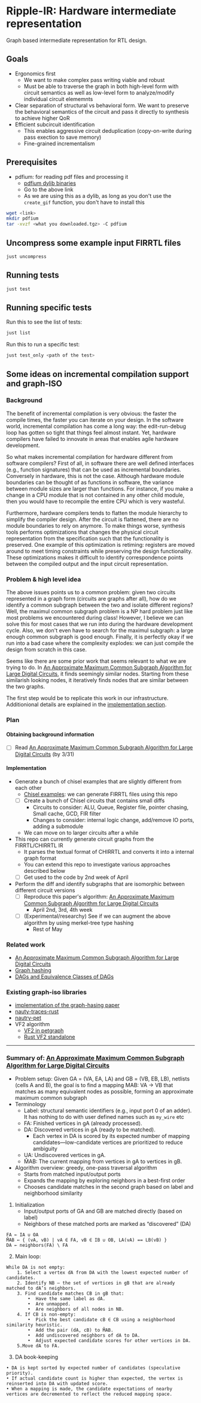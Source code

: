 # Ripple-IR: Hardware intermediate representation

Graph based intermediate representation for RTL design.

## Goals

- Ergonomics first
    - We want to make complex pass writing viable and robust
    - Must be able to traverse the graph in both high-level form with circuit semantics as well as low-level form to analyze/modify individual circuit elememnts
- Clear separation of structural vs behavioral form. We want to preserve the behavioral semantics of the circuit and pass it directly to synthesis to achieve higher QoR
- Efficient subcircuit identification
    - This enables aggressive circuit deduplication (copy-on-write during pass exection to save memory)
    - Fine-grained incrementalism


## Prerequisites

- pdfium: for reading pdf files and processing it
    - [pdfium dylib binaries](https://github.com/bblanchon/pdfium-binaries/releases)
    - Go to the above link
    - As we are using this as a dylib, as long as you don't use the `create_gif` function, you don't have to install this

```bash
wget <link>
mkdir pdfium
tar -xvzf <what you downloaded.tgz> -C pdfium
```


## Uncompress some example input FIRRTL files

```bash
just uncompress
```

## Running tests

```bash
just test
```

## Running specific tests

Run this to see the list of tests:

```bash
just list
```

Run this to run a specific test:

```bash
just test_only <path of the test>
```

## Some ideas on incremental compilation support and graph-ISO

### Background

The benefit of incremental compilation is very obvious: the faster the compile times, the faster you can iterate on your design.
In the software world, incremental compilation has come a long way: the edit-run-debug loop has gotten so tight that things feel almost instant.
Yet, hardware compilers have failed to innovate in areas that enables agile hardware development.

So what makes incremental compilation for hardware different from software compilers?
First of all, in software there are well defined interfaces (e.g., function signatures) that can be used as incremental boundaries.
Conversely in hardware, this is not the case.
Although hardware module boundaries can be thought of as functions in software, the variance between module sizes are larger than functions.
For instance, if you make a change in a CPU module that is not contained in any other child module, then you would have to recompile the entire CPU which is very wasteful.

Furthermore, hardware compilers tends to flatten the module hierarchy to simplify the compiler design.
After the circuit is flattened, there are no module boundaries to rely on anymore.
To make things worse, synthesis tools performs optimizations that changes the physical circuit representation from the specification such that the functionality is preserved.
One example of this optimization is retiming: registers are moved around to meet timing constraints while preserving the design functionality.
These optimizations makes it difficult to identify correspondence points between the compiled output and the input circuit representation.

### Problem & high level idea

The above issues points us to a common problem: given two circuits represented in a graph form (circuits are graphs after all), how do we identify a common subgraph between the two and isolate different regions?
Well, the maximul common subgraph problem is a NP hard problem just like most problems we encountered during class!
However, I believe we can solve this for most cases that we run into during the hardware development cycle.
Also, we don't even have to search for the maximul subgraph: a large enough common subgraph is good enough.
Finally, it is perfectly okay if we run into a bad case where the complexity explodes: we can just compile the design from scratch in this case.

Seems like there are some prior work that seems relevant to what we are trying to do.
In [An Approximate Maximum Common Subgraph Algorithm for Large Digital Circuits](https://ieeexplore.ieee.org/abstract/document/5615521), it finds seemingly similar nodes.
Starting from these similarish looking nodes, it iteratively finds nodes that are similar between the two graphs.

The first step would be to replicate this work in our infrastructure.
Additionional details are explained in the [implementation section](#implementation).

### Plan

#### Obtaining background information

- [ ] Read [An Approximate Maximum Common Subgraph Algorithm for Large Digital Circuits](https://ieeexplore.ieee.org/abstract/document/5615521) (by 3/31)
<!-- - [ ] Read [Graph hashing](https://arxiv.org/pdf/2002.06653) -->

#### Implementation

- Generate a bunch of chisel examples that are slightly different from each other
    - [Chisel examples](https://github.com/joonho3020/chisel-examples): we can generate FIRRTL files using this repo
    - [ ] Create a bunch of Chisel circuits that contains small diffs
        - Circuits to consider: ALU, Queue, Register file, pointer chasing, Small cache, GCD, FIR filter
        - Changes to consider: internal logic change, add/remove IO ports, adding a submodule
    - We can move on to larger circuits after a while
- This repo can currently generate circuit graphs from the FIRRTL/CHIRRTL IR
    - It parses the textual format of CHIRRTL and converts it into a internal graph format
    - You can extend this repo to investigate various approaches described below
    - [ ] Get used to the code by 2nd week of April
- Perform the diff and identify subgraphs that are isomorphic between different circuit versions
    - [ ] Reproduce this paper's algorithm: [An Approximate Maximum Common Subgraph Algorithm for Large Digital Circuits](https://ieeexplore.ieee.org/abstract/document/5615521)
        - April 2nd, 3rd, 4th week
    - [ ] (Experimental/researchy) See if we can augment the above algorithm by using merkel-tree type hashing
        - Rest of May

### Related work

- [An Approximate Maximum Common Subgraph Algorithm for Large Digital Circuits](https://ieeexplore.ieee.org/abstract/document/5615521)
- [Graph hashing](https://arxiv.org/pdf/2002.06653)
- [DAGs and Equivalence Classes of DAGs](https://www.cs.cmu.edu/afs/cs/project/jair/pub/volume18/acid03a-html/node2.html)

### Existing graph-iso libraries

- [implementation of the graph-hasing paper](https://github.com/calebh/dihash)
- [nauty-traces-rust](https://crates.io/crates/nauty-Traces-sys)
- [nautry-pet](https://docs.rs/nauty-pet/latest/nauty_pet/)
- VF2 algorithm
    - [VF2 in petgraph](https://docs.rs/petgraph/latest/petgraph/algo/isomorphism/index.html)
    - [Rust VF2 standalone](https://docs.rs/vf2/latest/vf2/)

---


### Summary of: [An Approximate Maximum Common Subgraph Algorithm for Large Digital Circuits](https://ieeexplore.ieee.org/abstract/document/5615521)

- Problem setup: Given GA = (VA, EA, LA) and GB = (VB, EB, LB), netlists (cells A and B), the goal is to find a mapping MAB: VA → VB that matches as many equivalent nodes as possible, forming an approximate maximum common subgraph
- Terminology
    - Label: structural semantic identifiers (e.g., input port 0 of an adder). It has nothing to do with user defined names such as `my_wire` etc
    - FA: Finished vertices in gA (already processed).
    - DA: Discovered vertices in gA (ready to be matched).
        - Each vertex in DA is scored by its expected number of mapping candidates—low-candidate vertices are prioritized to reduce ambiguity
    - UA: Undiscovered vertices in gA.
    - M̂AB: The current mapping from vertices in gA to vertices in gB.
- Algorithm overview: greedy, one-pass traversal algorithm
    - Starts from matched input/output ports
    - Expands the mapping by exploring neighbors in a best-first order
    - Chooses candidate matches in the second graph based on label and neighborhood similarity

1. Initialization
    - Input/output ports of GA and GB are matched directly (based on label)
    - Neighbors of these matched ports are marked as “discovered” (DA)

```
FA ← IA ∪ OA
M̂AB ← { (vA, vB) | vA ∈ FA, vB ∈ IB ∪ OB, LA(vA) == LB(vB) }
DA ← neighbors(FA) \ FA
```

2. Main loop:

```
While DA is not empty:
    1. Select a vertex dA from DA with the lowest expected number of candidates.
    2. Identify NB – the set of vertices in gB that are already matched to dA’s neighbors.
    3. Find candidate matches CB in gB that:
        •  Have the same label as dA.
        •  Are unmapped.
        •  Are neighbors of all nodes in NB.
    4. If CB is non-empty:
        •  Pick the best candidate cB ∈ CB using a neighborhood similarity heuristic.
        •  Add the pair (dA, cB) to M̂AB.
        •  Add undiscovered neighbors of dA to DA.
        •  Adjust expected candidate scores for other vertices in DA.
    5.Move dA to FA.
```


3. DA book-keeping

```
• DA is kept sorted by expected number of candidates (speculative priority).
• If actual candidate count is higher than expected, the vertex is reinserted into DA with updated score.
• When a mapping is made, the candidate expectations of nearby vertices are decremented to reflect the reduced mapping space.
```
